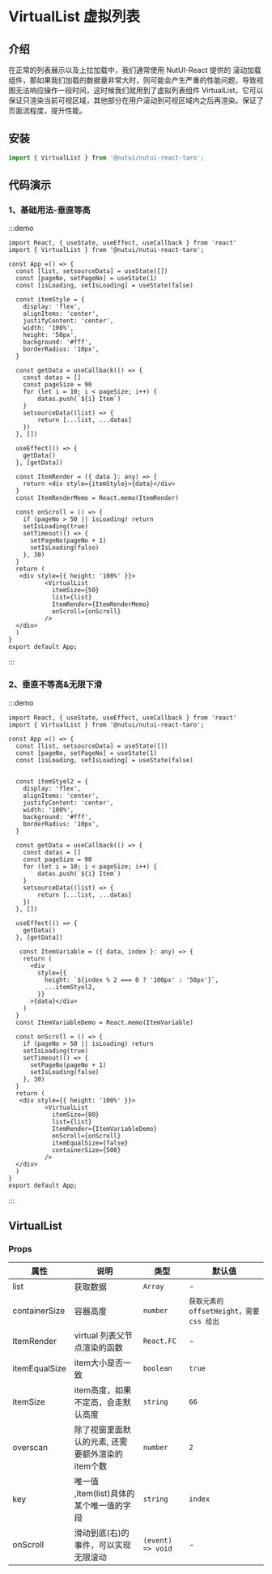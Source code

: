 # VirtualList 虚拟列表

## 介绍

在正常的列表展示以及上拉加载中，我们通常使用 NutUI-React 提供的 滚动加载 组件，那如果我们加载的数据量非常大时，则可能会产生严重的性能问题，导致视图无法响应操作一段时间，这时候我们就用到了虚拟列表组件 VirtualList，它可以保证只渲染当前可视区域，其他部分在用户滚动到可视区域内之后再渲染。保证了页面流程度，提升性能。

## 安装

```javascript
import { VirtualList } from '@nutui/nutui-react-taro';
```

## 代码演示

### 1、基础用法-垂直等高

:::demo

```tsx
import React, { useState, useEffect, useCallback } from 'react'
import { VirtualList } from '@nutui/nutui-react-taro';

const App =() => {
  const [list, setsourceData] = useState([])
  const [pageNo, setPageNo] = useState(1)
  const [isLoading, setIsLoading] = useState(false)

  const itemStyle = {
    display: 'flex',
    alignItems: 'center',
    justifyContent: 'center',
    width: '100%',
    height: '50px',
    background: '#fff',
    borderRadius: '10px',
  }

  const getData = useCallback(() => {
    const datas = []
    const pageSize = 90
    for (let i = 10; i < pageSize; i++) {
        datas.push(`${i} Item`)
    }
    setsourceData((list) => {
        return [...list, ...datas]
    })
  }, [])

  useEffect(() => {
    getData()
  }, [getData])

  const ItemRender = ({ data }: any) => {
    return <div style={itemStyle}>{data}</div>
  }
  const ItemRenderMemo = React.memo(ItemRender)

  const onScroll = () => {
    if (pageNo > 50 || isLoading) return
    setIsLoading(true)
    setTimeout(() => {
      setPageNo(pageNo + 1)
      setIsLoading(false)
    }, 30)
  }
  return (
   <div style={{ height: '100%' }}>
          <VirtualList
            itemSize={50}
            list={list}
            ItemRender={ItemRenderMemo}
            onScroll={onScroll}
          />
  </div>
  )
}
export default App;
```

:::

### 2、垂直不等高&无限下滑

:::demo

```tsx
import React, { useState, useEffect, useCallback } from 'react'
import { VirtualList } from '@nutui/nutui-react-taro';

const App =() => {
  const [list, setsourceData] = useState([])
  const [pageNo, setPageNo] = useState(1)
  const [isLoading, setIsLoading] = useState(false)

  
  const itemStyel2 = {
    display: 'flex',
    alignItems: 'center',
    justifyContent: 'center',
    width: '100%',
    background: '#fff',
    borderRadius: '10px',
  }

  const getData = useCallback(() => {
    const datas = []
    const pageSize = 90
    for (let i = 10; i < pageSize; i++) {
        datas.push(`${i} Item`)
    }
    setsourceData((list) => {
        return [...list, ...datas]
    })
  }, [])

  useEffect(() => {
    getData()
  }, [getData])

   const ItemVariable = ({ data, index }: any) => {
    return (
      <div
        style={{
          height: `${index % 2 === 0 ? '100px' : '50px'}`,
          ...itemStyel2,
        }}
      >{data}</div>
    )
  }
  const ItemVariableDemo = React.memo(ItemVariable)

  const onScroll = () => {
    if (pageNo > 50 || isLoading) return
    setIsLoading(true)
    setTimeout(() => {
      setPageNo(pageNo + 1)
      setIsLoading(false)
    }, 30)
  }
  return (
   <div style={{ height: '100%' }}>
          <VirtualList
            itemSize={80}
            list={list}
            ItemRender={ItemVariableDemo}
            onScroll={onScroll}
            itemEqualSize={false}
            containerSize={500}
          />
  </div>
  )
}
export default App;
```

:::

## VirtualList

### Props

| 属性 | 说明 | 类型 | 默认值 |
| --- | --- | --- | --- |
| list | 获取数据 | `Array` | - |
| containerSize | 容器高度 | `number` | `获取元素的 offsetHeight，需要 css 给出` |
| ItemRender | virtual 列表父节点渲染的函数 | `React.FC` | - |
| itemEqualSize | item大小是否一致 | `boolean` | `true` |
| itemSize | item高度，如果不定高，会走默认高度 | `string` | `66` |
| overscan | 除了视窗里面默认的元素, 还需要额外渲染的item个数 | `number` | `2` |
| key | 唯一值 ,Item(list)具体的某个唯一值的字段 | `string` | `index` |
| onScroll | 滑动到底(右)的事件，可以实现无限滚动 | `(event) => void` | - |
